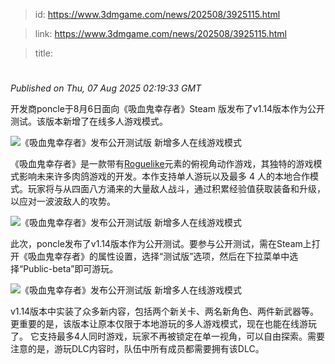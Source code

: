 > id: https://www.3dmgame.com/news/202508/3925115.html

> link: https://www.3dmgame.com/news/202508/3925115.html

> title: 

# 
_Published on Thu, 07 Aug 2025 02:19:33 GMT_

开发商poncle于8月6日面向《吸血鬼幸存者》Steam 版发布了v1.14版本作为公开测试。该版本新增了在线多人游戏模式。

![《吸血鬼幸存者》发布公开测试版 新增多人在线游戏模式](https://img.3dmgame.com/uploads/images/news/20250807/1754533157_594788.jpg)

《吸血鬼幸存者》是一款带有[Roguelike](https://www.3dmgame.com/tag/roguelike_1/)元素的俯视角动作游戏，其独特的游戏模式影响未来许多肉鸽游戏的开发。本作支持单人游玩以及最多 4 人的本地合作模式。玩家将与从四面八方涌来的大量敌人战斗，通过积累经验值获取装备和升级，以应对一波波敌人的攻势。

![《吸血鬼幸存者》发布公开测试版 新增多人在线游戏模式](https://img.3dmgame.com/uploads/images/news/20250807/1754533157_564460_jpg_r.jpg)

此次，poncle发布了v1.14版本作为公开测试。要参与公开测试，需在Steam上打开《吸血鬼幸存者》的属性设置，选择“测试版”选项，然后在下拉菜单中选择“Public-beta”即可游玩。

![《吸血鬼幸存者》发布公开测试版 新增多人在线游戏模式](https://img.3dmgame.com/uploads/images/news/20250807/1754533157_310780_jpg_r.jpg)

v1.14版本中实装了众多新内容，包括两个新关卡、两名新角色、两件新武器等。更重要的是，该版本让原本仅限于本地游玩的多人游戏模式，现在也能在线游玩了。 它支持最多4人同时游戏，玩家不再被锁定在单一视角，可以自由探索。需要注意的是，游玩DLC内容时，队伍中所有成员都需要拥有该DLC。
